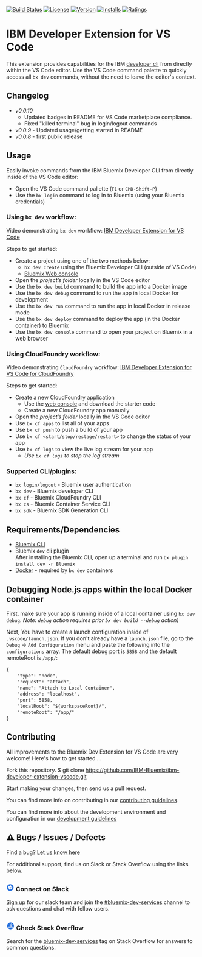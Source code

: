 [![Build Status](https://travis-ci.org/IBM-Bluemix/ibm-developer-extension-vscode.svg?branch=master)](https://travis-ci.org/IBM-Bluemix/ibm-developer-extension-vscode)
[![License](https://img.shields.io/badge/license-Apache%202.0-green.svg?style=flat)](https://raw.githubusercontent.com/IBM-Bluemix/ibm-developer-extension-vscode/master/LICENSE.txt)
[![Version](https://vsmarketplacebadge.apphb.com/version/IBM.ibm-developer.svg)](https://marketplace.visualstudio.com/items?itemName=IBM.ibm-developer)
[![Installs](https://vsmarketplacebadge.apphb.com/installs/IBM.ibm-developer.svg)](https://marketplace.visualstudio.com/items?itemName=IBM.ibm-developer)
[![Ratings](https://vsmarketplacebadge.apphb.com/rating/IBM.ibm-developer.svg)](https://marketplace.visualstudio.com/items?itemName=IBM.ibm-developer)


# IBM Developer Extension for VS Code

This extension provides capabilities for the IBM [developer cli](https://console.ng.bluemix.net/docs/cloudnative/dev_cli.html) from directly within the VS Code editor.   Use the VS Code command palette to quickly access all `bx dev` commands, without the need to leave the editor's context.

## Changelog
- *v0.0.10* 
  - Updated badges in README for VS Code marketplace compliance.  
  - Fixed "killed terminal" bug in login/logout commands
- *v0.0.9* - Updated usage/getting started in README
- *v0.0.8* - first public release

## Usage

Easily invoke commands from the IBM Bluemix Developer CLI from directly inside of the VS Code editor:

- Open the VS Code command pallette (`F1` or `CMD-Shift-P`)
- Use the `bx login` command to log in to Bluemix (using your Bluemix credentials)

### Using `bx dev` workflow: 
Video demonstrating `bx dev` workflow: [IBM Developer Extension for VS Code
](https://youtu.be/JmrLaLRRQSk)

Steps to get started:
- Create a project using one of the two methods below:
    - `bx dev create` using the Bluemix Developer CLI (outside of VS Code)
    - [Bluemix Web console](https://console.ng.bluemix.net/developer/getting-started/)
- Open the *project’s folder* locally in the VS Code editor
- Use the `bx dev build` command to build the app into a Docker image
- Use the `bx dev debug` command to run the app in local Docker for development
- Use the `bx dev run` command to run the app in local Docker in release mode
- Use the `bx dev deploy` command to deploy the app (in the Docker container) to Bluemix
- Use the `bx dev console` command to open your project on Bluemix in a web browser

### Using CloudFoundry workflow: 
Video demonstrating `CloudFoundry` workflow: [IBM Developer Extension for VS Code for CloudFoundry
](https://youtu.be/gP_6cpR1JSM)

Steps to get started:
- Create a new CloudFoundry application
    - Use the [web console](https://console.ng.bluemix.net/dashboard/cf-apps) and download the starter code
    - Create a new CloudFoundry app manually
- Open the *project’s folder* locally in the VS Code editor
- Use `bx cf apps` to list all of your apps
- Use `bx cf push` to push a build of your app
- Use `bx cf <start/stop/restage/restart>` to change the status of your app
- Use `bx cf logs` to view the live log stream for your app
  - _Use `bx cf logs` to stop the log stream_

### Supported CLI/plugins:

- `bx login/logout` - Bluemix user authentication
- `bx dev` - Bluemix developer CLI
- `bx cf` - Bluemix CloudFoundry CLI
- `bx cs` - Bluemix Container Service CLI
- `bx sdk` - Bluemix SDK Generation CLI

## Requirements/Dependencies

* [Bluemix CLI](https://plugins.ng.bluemix.net/ui/home.html)
* Bluemix `dev` cli plugin   
    After installing the Bluemix CLI, open up a terminal and run `bx plugin install dev -r Bluemix`
* [Docker](https://www.docker.com/) - required by `bx dev` containers



## Debugging Node.js apps within the local Docker container

First, make sure your app is running inside of a local container using `bx dev debug`. _Note: `debug` action requires prior `bx dev build --debug` action)_

Next, You have to create a launch configuration inside of `.vscode/launch.json`.   If you don't already have a `launch.json` file, go to the `Debug` -> `Add Configuration` menu and paste the following into the `configurations` array.  The default debug port is `5858` and the default remoteRoot is `/app/`:

```
{
    "type": "node",
    "request": "attach",
    "name": "Attach to Local Container",
    "address": "localhost",
    "port": 5858,
    "localRoot": "${workspaceRoot}/",
    "remoteRoot": "/app/"
}
```

## Contributing

All improvements to the Bluemix Dev Extension for VS Code are very welcome! Here's how to get started ...

Fork this repository.
$ git clone https://github.com/IBM-Bluemix/ibm-developer-extension-vscode.git

Start making your changes, then send us a pull request.

You can find more info on contributing in our [contributing guidelines](./CONTRIBUTING.md).

You can find more info about the development environment and configuration in our [development guidelines](./DEVELOPMENT.md)

## ⚠️  Bugs / Issues / Defects

Find a bug?  [Let us know here](https://github.com/IBM-Bluemix/ibm-developer-extension-vscode/issues)

For additional support, find us on Slack or Stack Overflow using the links below.

### ![Slack](assets/slack.png) Connect on Slack
[Sign up](https://ibm.biz/IBMCloudNativeSlack) for our slack team and join the [#bluemix-dev-services](https://ibm-cloud-tech.slack.com/messages/bluemix-dev-services) channel to ask questions and chat with fellow users.

### ![Stack Overflow](assets/stack_overflow.png) Check Stack Overflow
Search for the [bluemix-dev-services](http://stackoverflow.com/questions/tagged/bluemix-dev-services) tag on Stack Overflow for answers to common questions.
